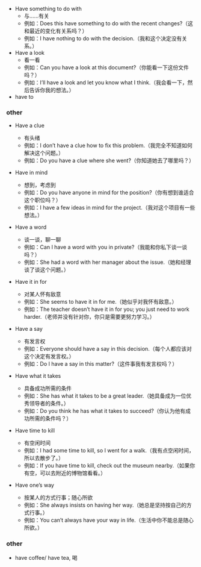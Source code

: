 - Have something to do with
    * 与……有关
    * 例如：Does this have something to do with the recent changes?（这和最近的变化有关系吗？）
    * 例如：I have nothing to do with the decision.（我和这个决定没有关系。）
- Have a look
    * 看一看
    * 例如：Can you have a look at this document?（你能看一下这份文件吗？）
    * 例如：I’ll have a look and let you know what I think.（我会看一下，然后告诉你我的想法。）
- have to

### other

- Have a clue
    * 有头绪
    * 例如：I don’t have a clue how to fix this problem.（我完全不知道如何解决这个问题。）
    * 例如：Do you have a clue where she went?（你知道她去了哪里吗？）
- Have in mind
    * 想到，考虑到
    * 例如：Do you have anyone in mind for the position?（你有想到谁适合这个职位吗？）
    * 例如：I have a few ideas in mind for the project.（我对这个项目有一些想法。）

- Have a word
    * 谈一谈，聊一聊
    * 例如：Can I have a word with you in private?（我能和你私下谈一谈吗？）
    * 例如：She had a word with her manager about the issue.（她和经理谈了谈这个问题。） 

- Have it in for
    * 对某人怀有敌意
    * 例如：She seems to have it in for me.（她似乎对我怀有敌意。）
    * 例如：The teacher doesn’t have it in for you; you just need to work harder.（老师并没有针对你，你只是需要更努力学习。） 

- Have a say
    * 有发言权
    * 例如：Everyone should have a say in this decision.（每个人都应该对这个决定有发言权。）
    * 例如：Do I have a say in this matter?（这件事我有发言权吗？）
- Have what it takes
    * 具备成功所需的条件
    * 例如：She has what it takes to be a great leader.（她具备成为一位优秀领导者的条件。）
    * 例如：Do you think he has what it takes to succeed?（你认为他有成功所需的条件吗？）
- Have time to kill
    * 有空闲时间
    * 例如：I had some time to kill, so I went for a walk.（我有点空闲时间，所以去散步了。）
    * 例如：If you have time to kill, check out the museum nearby.（如果你有空，可以去附近的博物馆看看。）
- Have one’s way
    * 按某人的方式行事；随心所欲
    * 例如：She always insists on having her way.（她总是坚持按自己的方式行事。）
    * 例如：You can’t always have your way in life.（生活中你不能总是随心所欲。）

### other
- have  coffee/ have tea, 喝
